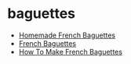 # baguettes

 * [Homemade French Baguettes](../index/h/homemade-french-baguettes.json)
 * [French Baguettes](../index/f/french-baguettes.json)
 * [How To Make French Baguettes](../index/h/how-to-make-french-baguettes.json)
